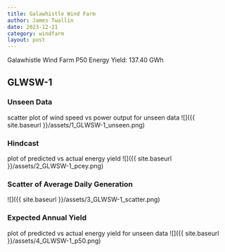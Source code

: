 ```yaml
---
title: Galawhistle Wind Farm
author: James Twallin
date: 2023-12-21
category: windfarm
layout: post
---
```

Galawhistle Wind Farm P50 Energy Yield: 137.40 GWh

GLWSW-1
-------------
### Unseen Data 
scatter plot of wind speed vs power output for unseen data
![]({{ site.baseurl }}/assets/1_GLWSW-1_unseen.png)
### Hindcast 
plot of predicted vs actual energy yield
![]({{ site.baseurl }}/assets/2_GLWSW-1_pcey.png)
### Scatter of Average Daily Generation 

![]({{ site.baseurl }}/assets/3_GLWSW-1_scatter.png)
### Expected Annual Yield 
plot of predicted vs actual energy yield for unseen data
![]({{ site.baseurl }}/assets/4_GLWSW-1_p50.png)

